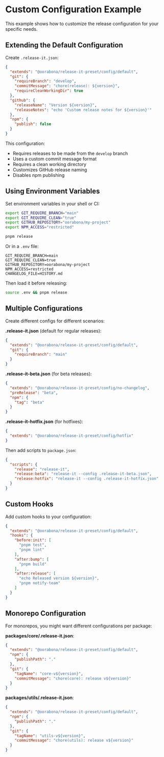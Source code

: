 # Custom Configuration Example

This example shows how to customize the release configuration for your specific needs.

## Extending the Default Configuration

Create `.release-it.json`:

```json
{
  "extends": "@oorabona/release-it-preset/config/default",
  "git": {
    "requireBranch": "develop",
    "commitMessage": "chore(release): ${version}",
    "requireCleanWorkingDir": true
  },
  "github": {
    "releaseName": "Version ${version}",
    "releaseNotes": "echo 'Custom release notes for ${version}'"
  },
  "npm": {
    "publish": false
  }
}
```

This configuration:
- Requires releases to be made from the `develop` branch
- Uses a custom commit message format
- Requires a clean working directory
- Customizes GitHub release naming
- Disables npm publishing

## Using Environment Variables

Set environment variables in your shell or CI:

```bash
export GIT_REQUIRE_BRANCH="main"
export GIT_REQUIRE_CLEAN="true"
export GITHUB_REPOSITORY="oorabona/my-project"
export NPM_ACCESS="restricted"

pnpm release
```

Or in a `.env` file:

```env
GIT_REQUIRE_BRANCH=main
GIT_REQUIRE_CLEAN=true
GITHUB_REPOSITORY=oorabona/my-project
NPM_ACCESS=restricted
CHANGELOG_FILE=HISTORY.md
```

Then load it before releasing:

```bash
source .env && pnpm release
```

## Multiple Configurations

Create different configs for different scenarios:

**.release-it.json** (default for regular releases):
```json
{
  "extends": "@oorabona/release-it-preset/config/default",
  "git": {
    "requireBranch": "main"
  }
}
```

**.release-it-beta.json** (for beta releases):
```json
{
  "extends": "@oorabona/release-it-preset/config/no-changelog",
  "preRelease": "beta",
  "npm": {
    "tag": "beta"
  }
}
```

**.release-it-hotfix.json** (for hotfixes):
```json
{
  "extends": "@oorabona/release-it-preset/config/hotfix"
}
```

Then add scripts to `package.json`:

```json
{
  "scripts": {
    "release": "release-it",
    "release:beta": "release-it --config .release-it-beta.json",
    "release:hotfix": "release-it --config .release-it-hotfix.json"
  }
}
```

## Custom Hooks

Add custom hooks to your configuration:

```json
{
  "extends": "@oorabona/release-it-preset/config/default",
  "hooks": {
    "before:init": [
      "pnpm test",
      "pnpm lint"
    ],
    "after:bump": [
      "pnpm build"
    ],
    "after:release": [
      "echo Released version ${version}",
      "pnpm notify-team"
    ]
  }
}
```

## Monorepo Configuration

For monorepos, you might want different configurations per package:

**packages/core/.release-it.json**:
```json
{
  "extends": "@oorabona/release-it-preset/config/default",
  "npm": {
    "publishPath": "."
  },
  "git": {
    "tagName": "core-v${version}",
    "commitMessage": "chore(core): release v${version}"
  }
}
```

**packages/utils/.release-it.json**:
```json
{
  "extends": "@oorabona/release-it-preset/config/default",
  "npm": {
    "publishPath": "."
  },
  "git": {
    "tagName": "utils-v${version}",
    "commitMessage": "chore(utils): release v${version}"
  }
}
```

